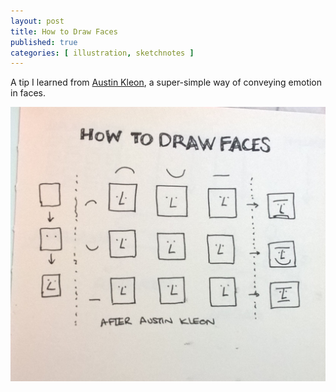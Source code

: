 ```yaml
---
layout: post
title: How to Draw Faces
published: true
categories: [ illustration, sketchnotes ]
---
```


A tip I learned from <a href="https://austinkleon.com/">Austin Kleon</a>, a
super-simple way of conveying emotion in faces.

<img src="/img/posts/how-to-draw-faces/how-to-draw-faces.jpg" alt="faces" class="u-max-full-width" />
